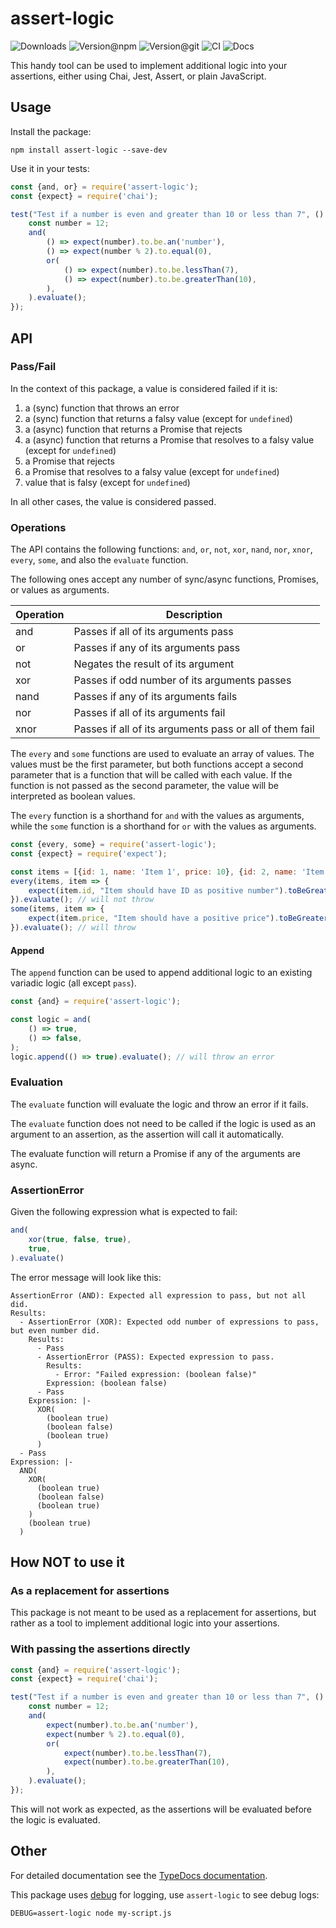 # assert-logic

![Downloads](https://img.shields.io/npm/dw/assert-logic?style=flat-square) ![Version@npm](https://img.shields.io/npm/v/assert-logic?label=version%40npm&style=flat-square) ![Version@git](https://img.shields.io/github/package-json/v/szikszail/assert-logic/main?label=version%40git&style=flat-square) ![CI](https://img.shields.io/github/actions/workflow/status/szikszail/assert-logic/ci.yml?branch=main&label=ci&style=flat-square) ![Docs](https://img.shields.io/github/actions/workflow/status/szikszail/assert-logic/docs.yml?branch=main&label=docs&style=flat-square)

This handy tool can be used to implement additional logic into your assertions, either using Chai, Jest, Assert, or plain JavaScript.

## Usage

Install the package:

```shell
npm install assert-logic --save-dev
```

Use it in your tests:

```javascript
const {and, or} = require('assert-logic');
const {expect} = require('chai');

test("Test if a number is even and greater than 10 or less than 7", () => {
    const number = 12;
    and(
        () => expect(number).to.be.an('number'),
        () => expect(number % 2).to.equal(0),
        or(
            () => expect(number).to.be.lessThan(7),
            () => expect(number).to.be.greaterThan(10),
        ),
    ).evaluate();
});
```

## API

### Pass/Fail

In the context of this package, a value is considered failed if it is:

1. a (sync) function that throws an error
2. a (sync) function that returns a falsy value (except for `undefined`)
3. a (async) function that returns a Promise that rejects
4. a (async) function that returns a Promise that resolves to a falsy value (except for `undefined`)
5. a Promise that rejects
6. a Promise that resolves to a falsy value (except for `undefined`)
7. value that is falsy (except for `undefined`)

In all other cases, the value is considered passed.

### Operations

The API contains the following functions: `and`, `or`, `not`, `xor`, `nand`, `nor`, `xnor`, `every`, `some`, and also the `evaluate`
function. 

The following ones accept any number of sync/async functions, Promises, or values as arguments.

| Operation | Description                                             |
|-----------|---------------------------------------------------------|
| and       | Passes if all of its arguments pass                     |
| or        | Passes if any of its arguments pass                     |
| not       | Negates the result of its argument                      |
| xor       | Passes if odd number of its arguments passes            |
| nand      | Passes if any of its arguments fails                    |
| nor       | Passes if all of its arguments fail                     |
| xnor      | Passes if all of its arguments pass or all of them fail |

The `every` and `some` functions are used to evaluate an array of values. The values must be the first parameter, but both functions accept a second parameter that is a function that will be called with each value. If the function is not passed as the second parameter, the value will be interpreted as boolean values.
 
The `every` function is a shorthand for `and` with the values as arguments, while the `some` function is a shorthand for `or` with the values as arguments.

```javascript
const {every, some} = require('assert-logic');
const {expect} = require('expect');

const items = [{id: 1, name: 'Item 1', price: 10}, {id: 2, name: 'Item 2', price: -20}, /* ... */];
every(items, item => {
    expect(item.id, "Item should have ID as positive number").toBeGreaterThan(0);
}).evaluate(); // will not throw
some(items, item => {
    expect(item.price, "Item should have a positive price").toBeGreaterThan(0);
}).evaluate(); // will throw
```

#### Append

The `append` function can be used to append additional logic to an existing variadic logic (all except `pass`).

```javascript
const {and} = require('assert-logic');

const logic = and(
    () => true,
    () => false,
);
logic.append(() => true).evaluate(); // will throw an error
```

### Evaluation

The `evaluate` function will evaluate the logic and throw an error if it fails.

The `evaluate` function does not need to be called if the logic is used as an argument to an assertion, as the assertion
will call it automatically.

The evaluate function will return a Promise if any of the arguments are async.

### AssertionError

Given the following expression what is expected to fail:
```javascript
and(
    xor(true, false, true),
    true,
).evaluate()
```

The error message will look like this:

```
AssertionError (AND): Expected all expression to pass, but not all did.
Results:
  - AssertionError (XOR): Expected odd number of expressions to pass, but even number did.
    Results:
      - Pass
      - AssertionError (PASS): Expected expression to pass.
        Results:
          - Error: "Failed expression: (boolean false)"
        Expression: (boolean false)
      - Pass
    Expression: |-
      XOR(
        (boolean true)
        (boolean false)
        (boolean true)
      )
  - Pass
Expression: |-
  AND(
    XOR(
      (boolean true)
      (boolean false)
      (boolean true)
    )
    (boolean true)
  )
```

## How NOT to use it

### As a replacement for assertions

This package is not meant to be used as a replacement for assertions, but rather as a tool to implement additional logic
into your assertions.

### With passing the assertions directly

```javascript
const {and} = require('assert-logic');
const {expect} = require('chai');

test("Test if a number is even and greater than 10 or less than 7", () => {
    const number = 12;
    and(
        expect(number).to.be.an('number'),
        expect(number % 2).to.equal(0),
        or(
            expect(number).to.be.lessThan(7),
            expect(number).to.be.greaterThan(10),
        ),
    ).evaluate();
});
```

This will not work as expected, as the assertions will be evaluated before the logic is evaluated.

## Other

For detailed documentation see the [TypeDocs documentation](https://szikszail.github.io/assert-logic/).

This package uses [debug](https://www.npmjs.com/package/debug) for logging, use `assert-logic` to see debug logs:

```shell
DEBUG=assert-logic node my-script.js
```
